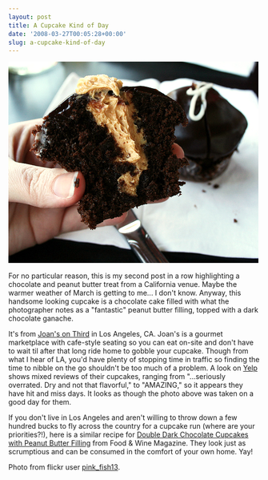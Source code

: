 ```yaml
---
layout: post
title: A Cupcake Kind of Day
date: '2008-03-27T00:05:28+00:00'
slug: a-cupcake-kind-of-day
---
```

<a href="http://www.flickr.com/photos/ciana13/2362318869/"><img src='images/uploads/2008/03/pb_choc_cupcake.jpg' alt='peanut butter chocolate cupcake' /></a>

For no particular reason, this is my second post in a row highlighting a chocolate and peanut butter treat from a California venue. Maybe the warmer weather of March is getting to me... I don't know. Anyway, this handsome looking cupcake is a chocolate cake filled with what the photographer notes as a "fantastic" peanut butter filling, topped with a dark chocolate ganache. 

It's from <a href="http://www.joansonthird.com/">Joan's on Third</a> in Los Angeles, CA. Joan's is a gourmet marketplace with cafe-style seating so you can eat on-site and don't have to wait til after that long ride home to gobble your cupcake. Though from what I hear of LA, you'd have plenty of stopping time in traffic so finding the time to nibble on the go shouldn't be too much of a problem. A look on <a href="http://www.yelp.com/biz/joans-on-third-los-angeles#hrid:waXJBXlbqQnv8Pvci3o4oQ/query:jones%20on%20third">Yelp</a> shows mixed reviews of their cupcakes, ranging from "...seriously overrated. Dry and not that flavorful," to "AMAZING," so it appears they have hit and miss days. It looks as though the photo above was taken on a good day for them.

If you don't live in Los Angeles and aren't willing to throw down a few hundred bucks to fly across the country for a cupcake run (where are your priorities?!), here is a similar recipe for <a href="http://www.foodandwine.com/recipes/double-dark-chocolate-cupcakes-with-peanut-butter-filling">Double Dark Chocolate Cupcakes with Peanut Butter Filling</a> from Food & Wine Magazine. They look just as scrumptious and can be consumed in the comfort of your own home. Yay!

Photo from flickr user <a href="http://www.flickr.com/photos/ciana13/">pink_fish13</a>.
